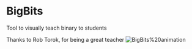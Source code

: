 # BigBits
Tool to visually teach binary to students

Thanks to Rob Torok, for being a great teacher
![BigBits%20animation](https://github.com/dogfugt/BigBits/blob/master/BigBits%20animation.gif?raw=true)
